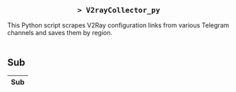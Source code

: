 <h3 align="center">
    <samp>&gt; V2rayCollector_py</samp>
</h3>

This Python script scrapes V2Ray configuration links from various Telegram channels and saves them by region.
<br>
<br>
## Sub
| Sub |
|-----|













































































































































































































































































































































































































































































































































































































































































































































































































































































































































































































































































































































































































































































































































































































































































































































































































































































































































































































































































































































































































































































































































































































































































































































































































































































































































































































































































































































































































































































































































































































































































































































































































































































































































































































































































































































































































































































































































































































































































































































































































































































































































































































































































































































